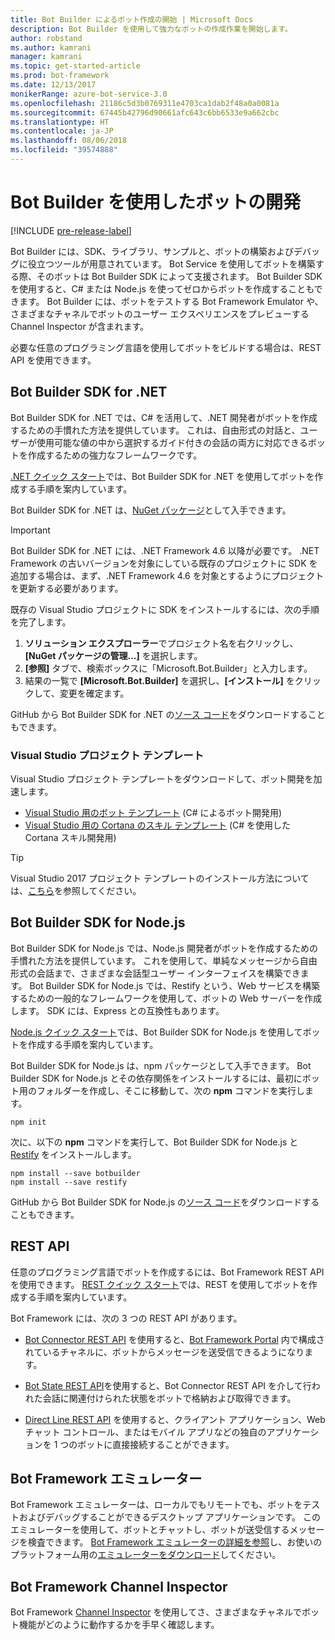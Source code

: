 ```yaml
---
title: Bot Builder によるボット作成の開始 | Microsoft Docs
description: Bot Builder を使用して強力なボットの作成作業を開始します。
author: robstand
ms.author: kamrani
manager: kamrani
ms.topic: get-started-article
ms.prod: bot-framework
ms.date: 12/13/2017
monikerRange: azure-bot-service-3.0
ms.openlocfilehash: 21186c5d3b0769311e4703ca1dab2f48a0a0081a
ms.sourcegitcommit: 67445b42796d90661afc643c6bb6533e9a662cbc
ms.translationtype: HT
ms.contentlocale: ja-JP
ms.lasthandoff: 08/06/2018
ms.locfileid: "39574888"
---
```

# <a name="develop-bots-with-bot-builder"></a>Bot Builder を使用したボットの開発

[!INCLUDE [pre-release-label](includes/pre-release-label-v3.md)]

Bot Builder には、SDK、ライブラリ、サンプルと、ボットの構築およびデバッグに役立つツールが用意されています。 Bot Service を使用してボットを構築する際、そのボットは Bot Builder SDK によって支援されます。 Bot Builder SDK を使用すると、C# または Node.js を使ってゼロからボットを作成することもできます。 Bot Builder には、ボットをテストする Bot Framework Emulator や、さまざまなチャネルでボットのユーザー エクスペリエンスをプレビューする Channel Inspector が含まれます。

必要な任意のプログラミング言語を使用してボットをビルドする場合は、REST API を使用できます。

## <a name="bot-builder-sdk-for-net"></a>Bot Builder SDK for .NET
Bot Builder SDK for .NET では、C# を活用して、.NET 開発者がボットを作成するための手慣れた方法を提供しています。 これは、自由形式の対話と、ユーザーが使用可能な値の中から選択するガイド付きの会話の両方に対応できるボットを作成するための強力なフレームワークです。 

[.NET クイック スタート](~/dotnet/bot-builder-dotnet-quickstart.md)では、Bot Builder SDK for .NET を使用してボットを作成する手順を案内しています。

Bot Builder SDK for .NET は、[NuGet パッケージ](https://www.nuget.org/packages/Microsoft.Bot.Builder/)として入手できます。

> [!IMPORTANT]
> Bot Builder SDK for .NET には、.NET Framework 4.6 以降が必要です。 .NET Framework の古いバージョンを対象にしている既存のプロジェクトに SDK を追加する場合は、まず、.NET Framework 4.6 を対象とするようにプロジェクトを更新する必要があります。

既存の Visual Studio プロジェクトに SDK をインストールするには、次の手順を完了します。

1. **ソリューション エクスプローラー**でプロジェクト名を右クリックし、**[NuGet パッケージの管理...]** を選択します。
2. **[参照]** タブで、検索ボックスに「Microsoft.Bot.Builder」と入力します。
3. 結果の一覧で **[Microsoft.Bot.Builder]** を選択し、**[インストール]** をクリックして、変更を確定ます。

GitHub から Bot Builder SDK for .NET の[ソース コード](https://github.com/Microsoft/BotBuilder/tree/master/CSharp)をダウンロードすることもできます。

### <a name="visual-studio-project-templates"></a>Visual Studio プロジェクト テンプレート
Visual Studio プロジェクト テンプレートをダウンロードして、ボット開発を加速します。

* [Visual Studio 用のボット テンプレート][bot-template] (C# によるボット開発用)
* [Visual Studio 用の Cortana のスキル テンプレート][cortana-template] (C# を使用した Cortana スキル開発用)

> [!TIP]
> Visual Studio 2017 プロジェクト テンプレートのインストール方法については、<a href="/visualstudio/ide/how-to-locate-and-organize-project-and-item-templates" target="_blank">こちら</a>を参照してください。

## <a name="bot-builder-sdk-for-nodejs"></a>Bot Builder SDK for Node.js
Bot Builder SDK for Node.js では、Node.js 開発者がボットを作成するための手慣れた方法を提供しています。 これを使用して、単純なメッセージから自由形式の会話まで、さまざまな会話型ユーザー インターフェイスを構築できます。 Bot Builder SDK for Node.js では、Restify という、Web サービスを構築するための一般的なフレームワークを使用して、ボットの Web サーバーを作成します。 SDK には、Express との互換性もあります。 

[Node.js クイック スタート](~/nodejs/bot-builder-nodejs-quickstart.md)では、Bot Builder SDK for Node.js を使用してボットを作成する手順を案内しています。 

Bot Builder SDK for Node.js は、npm パッケージとして入手できます。 Bot Builder SDK for Node.js とその依存関係をインストールするには、最初にボット用のフォルダーを作成し、そこに移動して、次の **npm** コマンドを実行します。

```nodejs
npm init
```

次に、以下の **npm** コマンドを実行して、Bot Builder SDK for Node.js と <a href="http://restify.com/" target="_blank">Restify</a> をインストールします。

```nodejs
npm install --save botbuilder
npm install --save restify
```

GitHub から Bot Builder SDK for Node.js の[ソース コード](https://github.com/Microsoft/BotBuilder/tree/master/Node)をダウンロードすることもできます。

## <a name="rest-api"></a>REST API

任意のプログラミング言語でボットを作成するには、Bot Framework REST API を使用できます。 [REST クイック スタート](rest-api/bot-framework-rest-connector-quickstart.md)では、REST を使用してボットを作成する手順を案内しています。

Bot Framework には、次の 3 つの REST API があります。

 - [Bot Connector REST API][connectorAPI] を使用すると、[Bot Framework Portal](https://dev.botframework.com/) 内で構成されているチャネルに、ボットからメッセージを送受信できるようになります。 

- [Bot State REST API][stateAPI]を使用すると、Bot Connector REST API を介して行われた会話に関連付けられた状態をボットで格納および取得できます。

- [Direct Line REST API][directLineAPI] を使用すると、クライアント アプリケーション、Web チャット コントロール、またはモバイル アプリなどの独自のアプリケーションを 1 つのボットに直接接続することができます。

## <a name="bot-framework-emulator"></a>Bot Framework エミュレーター
Bot Framework エミュレーターは、ローカルでもリモートでも、ボットをテストおよびデバッグすることができるデスクトップ アプリケーションです。 このエミュレーターを使用して、ボットとチャットし、ボットが送受信するメッセージを検査できます。 [Bot Framework エミュレーターの詳細を参照](~/bot-service-debug-emulator.md)し、お使いのプラットフォーム用の[エミュレーターをダウンロード](http://emulator.botframework.com)してください。

## <a name="bot-framework-channel-inspector"></a>Bot Framework Channel Inspector
Bot Framework [Channel Inspector](bot-service-channel-inspector.md) を使用してさ、さまざまなチャネルでボット機能がどのように動作するかを手早く確認します。

[bot-template]: http://aka.ms/bf-bc-vstemplate
[cortana-template]: https://aka.ms/bf-cortanaskill-template


[connectorAPI]: https://docs.botframework.com/en-us/restapi/connector/#navtitle
 
[stateAPI]: https://docs.botframework.com/en-us/restapi/state/#navtitle

[directLineAPI]: https://docs.botframework.com/en-us/restapi/directline3/#navtitle
